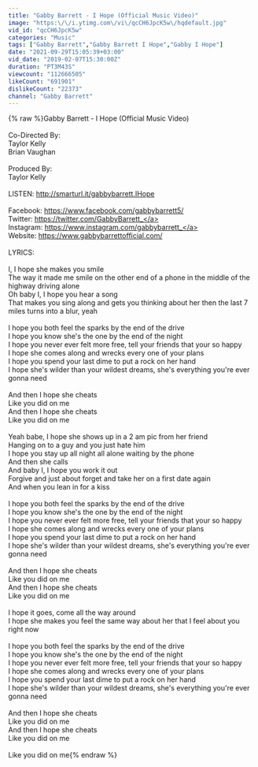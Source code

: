 ```yaml
---
title: "Gabby Barrett - I Hope (Official Music Video)"
image: "https:\/\/i.ytimg.com\/vi\/qcCH6JpcK5w\/hqdefault.jpg"
vid_id: "qcCH6JpcK5w"
categories: "Music"
tags: ["Gabby Barrett","Gabby Barrett I Hope","Gabby I Hope"]
date: "2021-09-29T15:05:39+03:00"
vid_date: "2019-02-07T15:30:00Z"
duration: "PT3M43S"
viewcount: "112666505"
likeCount: "691901"
dislikeCount: "22373"
channel: "Gabby Barrett"
---
```

{% raw %}Gabby Barrett - I Hope (Official Music Video)<br /><br />Co-Directed By: <br />Taylor Kelly <br />Brian Vaughan<br /><br />Produced By: <br />Taylor Kelly <br /><br />LISTEN: <a rel="nofollow" target="blank" href="http://smarturl.it/gabbybarrett.IHope">http://smarturl.it/gabbybarrett.IHope</a>  <br /><br />Facebook: <a rel="nofollow" target="blank" href="https://www.facebook.com/gabbybarrett5/">https://www.facebook.com/gabbybarrett5/</a><br />Twitter: <a rel="nofollow" target="blank" href="https://twitter.com/GabbyBarrett_">https://twitter.com/GabbyBarrett_</a><br />Instagram: <a rel="nofollow" target="blank" href="https://www.instagram.com/gabbybarrett_">https://www.instagram.com/gabbybarrett_</a><br />Website: <a rel="nofollow" target="blank" href="https://www.gabbybarrettofficial.com/">https://www.gabbybarrettofficial.com/</a><br /><br />LYRICS: <br /><br />I, I hope she makes you smile<br />The way it made me smile on the other end of a phone in the middle of the highway driving alone<br />Oh baby I, I hope you hear a song<br />That makes you sing along and gets you thinking about her then the last 7 miles turns into a blur, yeah<br /><br />I hope you both feel the sparks by the end of the drive<br />I hope you know she's the one by the end of the night<br />I hope you never ever felt more free, tell your friends that your so happy<br />I hope she comes along and wrecks every one of your plans<br />I hope you spend your last dime to put a rock on her hand<br />I hope she's wilder than your wildest dreams, she's everything you're ever gonna need<br /><br />And then I hope she cheats<br />Like you did on me<br />And then I hope she cheats<br />Like you did on me<br /><br />Yeah babe, I hope she shows up in a 2 am pic from her friend<br />Hanging on to a guy and you just hate him<br />I hope you stay up all night all alone waiting by the phone<br />And then she calls<br />And baby I, I hope you work it out<br />Forgive and just about forget and take her on a first date again<br />And when you lean in for a kiss<br /><br />I hope you both feel the sparks by the end of the drive<br />I hope you know she's the one by the end of the night<br />I hope you never ever felt more free, tell your friends that your so happy<br />I hope she comes along and wrecks every one of your plans<br />I hope you spend your last dime to put a rock on her hand<br />I hope she's wilder than your wildest dreams, she's everything you're ever gonna need<br /><br />And then I hope she cheats<br />Like you did on me<br />And then I hope she cheats<br />Like you did on me<br /><br />I hope it goes, come all the way around<br />I hope she makes you feel the same way about her that I feel about you right now<br /><br />I hope you both feel the sparks by the end of the drive<br />I hope you know she's the one by the end of the night<br />I hope you never ever felt more free, tell your friends that your so happy<br />I hope she comes along and wrecks every one of your plans<br />I hope you spend your last dime to put a rock on her hand<br />I hope she's wilder than your wildest dreams, she's everything you're ever gonna need<br /><br />And then I hope she cheats<br />Like you did on me<br />And then I hope she cheats<br />Like you did on me<br /><br />Like you did on me{% endraw %}
